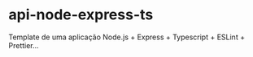 # api-node-express-ts
Template de uma aplicação Node.js + Express + Typescript + ESLint + Prettier...
